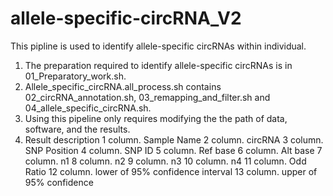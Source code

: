 # allele-specific-circRNA_V2
This pipline is used to identify allele-specific circRNAs within individual.

1. The preparation required to identify allele-specific circRNAs is in 01_Preparatory_work.sh.
2. Allele_specific_circRNA.all_process.sh contains 02_circRNA_annotation.sh, 03_remapping_and_filter.sh and 04_allele_specific_circRNA.sh.
3. Using this pipeline only requires modifying the the path of data, software, and the results.
4. Result description
	1 column. Sample Name
	2 column. circRNA
	3 column. SNP Position
	4 column. SNP ID
	5 column. Ref base
	6 column. Alt base
	7 column. n1
	8 column. n2
	9 column. n3
	10 column. n4
	11 column. Odd Ratio
	12 column. lower of 95% confidence interval
	13 column. upper of 95% confidence
